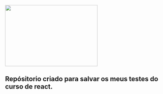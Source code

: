 <img height="200" width="300" src="https://upload.wikimedia.org/wikipedia/commons/a/a7/React-icon.svg" />


## Repósitorio criado para salvar os meus testes do curso de react.





